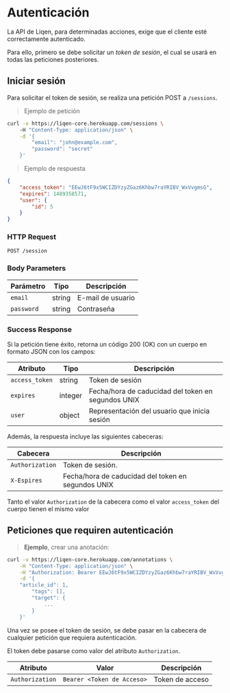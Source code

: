 # Autenticación

La API de Liqen, para determinadas acciones, exige que el cliente esté correctamente autenticado.

Para ello, primero se debe solicitar un *token de sesión*, el cual se usará en todas las peticiones posteriores.

## Iniciar sesión

Para solicitar el token de sesión, se realiza una petición POST a `/sessions`.

> Ejemplo de petición

```sh
curl -v https://liqen-core.herokuapp.com/sessions \ 
	-H "Content-Type: application/json" \
	-d '{
		"email": "john@example.com",
		"password": "secret"
	}'
```

> Ejemplo de respuesta

```json
{
	"access_token": "EEwJ6tF9x5WCIZDYzyZGaz6Khbw7raYRIBV_WxVvgmsG",
	"expires": 1489358571,
	"user": {
		"id": 5
	}
}
```

### HTTP Request

`POST /session`

### Body Parameters

Parámetro |Tipo  |Descripción
--------- |----  |-----------
`email`   |string|E-mail de usuario
`password`|string|Contraseña

### Success Response

Si la petición tiene éxito, retorna un código 200 (OK) con un cuerpo en formato JSON con los campos:

Atributo      |Tipo   |Descripción
--------      |----   |-----------
`access_token`|string |Token de sesión
`expires`     |integer|Fecha/hora de caducidad del token en segundos UNIX
`user`        |object |Representación del usuario que inicia sesión

Además, la respuesta incluye las siguientes cabeceras:

Cabecera|Descripción
--------|-----------
`Authorization`|Token de sesión.
`X-Espires`    |Fecha/hora de caducidad del token en segundos UNIX

Tanto el valor `Authorization` de la cabecera como el valor `access_token` del cuerpo tienen el mismo valor

## Peticiones que requiren autenticación

> **Ejemplo**, crear una anotación:

```sh
curl -v https://liqen-core.herokuapp.com/annotations \
	-H "Content-Type: application/json" \
	-H "Authorization: Bearer EEwJ6tF9x5WCIZDYzyZGaz6Khbw7raYRIBV_WxVvgmsG" \
	-d '{
	"article_id": 1,
		"tags": [],
		"target": {
			...
		}
  	}'
```

Una vez se posee el token de sesión, se debe pasar en la cabecera de cualquier petición que requiera autenticación.

El token debe pasarse como valor del atributo `Authorization`.

Atributo       |Valor|Descripción
--------       |-----|-----------
`Authorization`|`Bearer <Token de Acceso>`|Token de acceso
